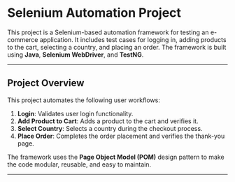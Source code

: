 # Selenium Automation Project

This project is a Selenium-based automation framework for testing an e-commerce application. It includes test cases for logging in, adding products to the cart, selecting a country, and placing an order. The framework is built using **Java**, **Selenium WebDriver**, and **TestNG**.

---

## Project Overview

This project automates the following user workflows:
1. **Login**: Validates user login functionality.
2. **Add Product to Cart**: Adds a product to the cart and verifies it.
3. **Select Country**: Selects a country during the checkout process.
4. **Place Order**: Completes the order placement and verifies the thank-you page.

The framework uses the **Page Object Model (POM)** design pattern to make the code modular, reusable, and easy to maintain.

---
